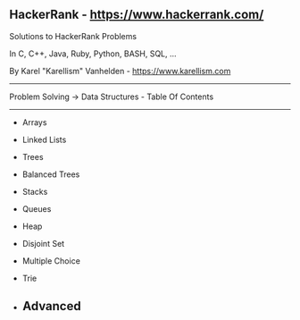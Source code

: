 ## HackerRank - https://www.hackerrank.com/

Solutions to HackerRank Problems

In C, C++, Java, Ruby, Python, BASH, SQL, ...

By Karel "Karellism" Vanhelden - https://www.karellism.com

---

Problem Solving -> Data Structures - Table Of Contents

---

* Arrays

* Linked Lists

* Trees

* Balanced Trees

* Stacks

* Queues

* Heap

* Disjoint Set

* Multiple Choice

* Trie

* Advanced
  ---

